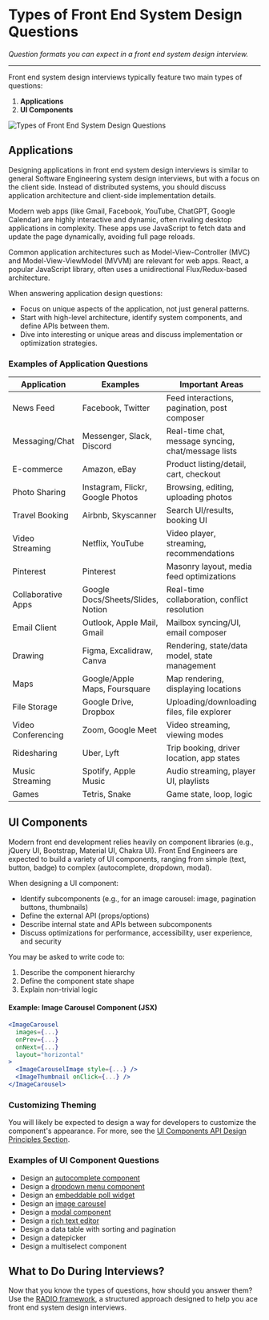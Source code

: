 # Types of Front End System Design Questions

*Question formats you can expect in a front end system design interview.*

---

Front end system design interviews typically feature two main types of questions:

1. **Applications**
2. **UI Components**

![Types of Front End System Design Questions](https://raw.githubusercontent.com/GreatFrontEnd/assets/main/frontend-system-design-types.png)

## Applications

Designing applications in front end system design interviews is similar to general Software Engineering system design interviews, but with a focus on the client side. Instead of distributed systems, you should discuss application architecture and client-side implementation details.

Modern web apps (like Gmail, Facebook, YouTube, ChatGPT, Google Calendar) are highly interactive and dynamic, often rivaling desktop applications in complexity. These apps use JavaScript to fetch data and update the page dynamically, avoiding full page reloads.

Common application architectures such as Model-View-Controller (MVC) and Model-View-ViewModel (MVVM) are relevant for web apps. React, a popular JavaScript library, often uses a unidirectional Flux/Redux-based architecture.

When answering application design questions:
- Focus on unique aspects of the application, not just general patterns.
- Start with high-level architecture, identify system components, and define APIs between them.
- Dive into interesting or unique areas and discuss implementation or optimization strategies.

### Examples of Application Questions

| Application         | Examples                                 | Important Areas                                      |
|--------------------|------------------------------------------|------------------------------------------------------|
| News Feed          | Facebook, Twitter                        | Feed interactions, pagination, post composer         |
| Messaging/Chat     | Messenger, Slack, Discord                | Real-time chat, message syncing, chat/message lists  |
| E-commerce         | Amazon, eBay                             | Product listing/detail, cart, checkout               |
| Photo Sharing      | Instagram, Flickr, Google Photos         | Browsing, editing, uploading photos                  |
| Travel Booking     | Airbnb, Skyscanner                       | Search UI/results, booking UI                        |
| Video Streaming    | Netflix, YouTube                         | Video player, streaming, recommendations             |
| Pinterest          | Pinterest                                | Masonry layout, media feed optimizations             |
| Collaborative Apps | Google Docs/Sheets/Slides, Notion        | Real-time collaboration, conflict resolution         |
| Email Client       | Outlook, Apple Mail, Gmail               | Mailbox syncing/UI, email composer                   |
| Drawing            | Figma, Excalidraw, Canva                 | Rendering, state/data model, state management        |
| Maps               | Google/Apple Maps, Foursquare            | Map rendering, displaying locations                  |
| File Storage       | Google Drive, Dropbox                    | Uploading/downloading files, file explorer           |
| Video Conferencing | Zoom, Google Meet                        | Video streaming, viewing modes                       |
| Ridesharing        | Uber, Lyft                               | Trip booking, driver location, app states            |
| Music Streaming    | Spotify, Apple Music                     | Audio streaming, player UI, playlists                |
| Games              | Tetris, Snake                            | Game state, loop, logic                              |

## UI Components

Modern front end development relies heavily on component libraries (e.g., jQuery UI, Bootstrap, Material UI, Chakra UI). Front End Engineers are expected to build a variety of UI components, ranging from simple (text, button, badge) to complex (autocomplete, dropdown, modal).

When designing a UI component:
- Identify subcomponents (e.g., for an image carousel: image, pagination buttons, thumbnails)
- Define the external API (props/options)
- Describe internal state and APIs between subcomponents
- Discuss optimizations for performance, accessibility, user experience, and security

You may be asked to write code to:
1. Describe the component hierarchy
2. Define the component state shape
3. Explain non-trivial logic

#### Example: Image Carousel Component (JSX)
```jsx
<ImageCarousel
  images={...}
  onPrev={...}
  onNext={...}
  layout="horizontal"
>
  <ImageCarouselImage style={...} />
  <ImageThumbnail onClick={...} />
</ImageCarousel>
```

### Customizing Theming

You will likely be expected to design a way for developers to customize the component's appearance. For more, see the [UI Components API Design Principles Section](https://greatfrontend.com/front-end-interview-guidebook/user-interface-components-api-design-principles).

### Examples of UI Component Questions
- Design an [autocomplete component](/questions/system-design/autocomplete)
- Design a [dropdown menu component](/questions/system-design/dropdown-menu)
- Design an [embeddable poll widget](/questions/system-design/poll-widget)
- Design an [image carousel](/questions/system-design/image-carousel)
- Design a [modal component](/questions/system-design/modal-dialog)
- Design a [rich text editor](/questions/system-design/rich-text-editor)
- Design a data table with sorting and pagination
- Design a datepicker
- Design a multiselect component

## What to Do During Interviews?

Now that you know the types of questions, how should you answer them? Use the [RADIO framework](/system-design/framework), a structured approach designed to help you ace front end system design interviews.